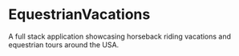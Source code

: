 # EquestrianVacations
A full stack application showcasing horseback riding vacations and equestrian tours around the USA.
